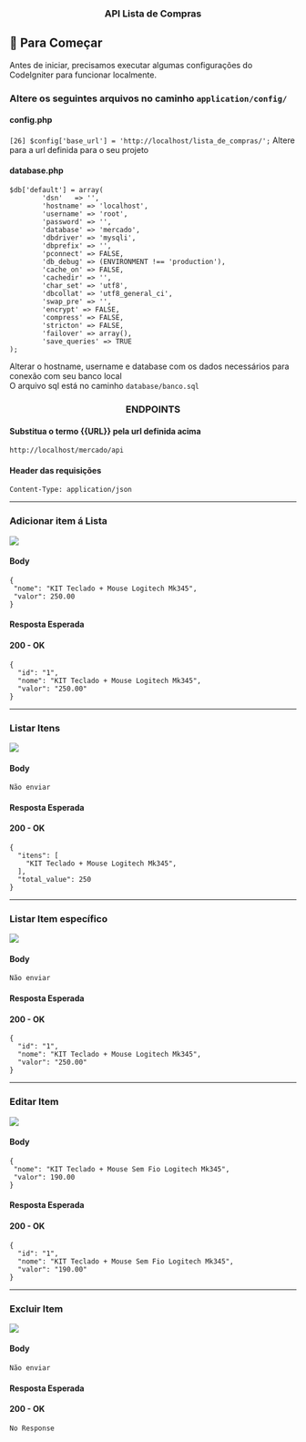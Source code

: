 <h3 align="center">API Lista de Compras</h3>

## 🏁 Para Começar <a name = "para-comecar"></a>

Antes de iniciar, precisamos executar algumas configurações do CodeIgniter para funcionar localmente.

### Altere os seguintes arquivos no caminho `application/config/`

#### config.php
```[26] $config['base_url'] = 'http://localhost/lista_de_compras/';```
Altere para a url definida para o seu projeto

#### database.php
```
$db['default'] = array(
		'dsn'	=> '',
		'hostname' => 'localhost',
		'username' => 'root',
		'password' => '',
		'database' => 'mercado',
		'dbdriver' => 'mysqli',
		'dbprefix' => '',
		'pconnect' => FALSE,
		'db_debug' => (ENVIRONMENT !== 'production'),
		'cache_on' => FALSE,
		'cachedir' => '',
		'char_set' => 'utf8',
		'dbcollat' => 'utf8_general_ci',
		'swap_pre' => '',
		'encrypt' => FALSE,
		'compress' => FALSE,
		'stricton' => FALSE,
		'failover' => array(),
		'save_queries' => TRUE
);
```
Alterar o hostname, username e database com os dados necessários para conexão com seu banco local<br>
O arquivo sql está no caminho `database/banco.sql`

<h3 align="center">ENDPOINTS</h3>

#### Substitua o termo {{URL}} pela url definida acima
``` 
http://localhost/mercado/api
```

#### Header das requisições
	Content-Type: application/json

----
### Adicionar item á Lista
![](https://img.shields.io/badge/POST-%7B%7BURL%7D%7D%2Fitens-brightgreen)

#### Body
```
{
 "nome": "KIT Teclado + Mouse Logitech Mk345",
 "valor": 250.00
}
```
#### Resposta Esperada
<h4>200 - OK</h4>

```
{
  "id": "1",
  "nome": "KIT Teclado + Mouse Logitech Mk345",
  "valor": "250.00"
}
```

----
### Listar Itens
![](https://img.shields.io/badge/GET-%7B%7BURL%7D%7D%2Fitens-blue)

#### Body
```
Não enviar
```
#### Resposta Esperada
<h4>200 - OK</h4>

```
{
  "itens": [
    "KIT Teclado + Mouse Logitech Mk345",
  ],
  "total_value": 250
}
```

----
### Listar Item específico
![](https://img.shields.io/badge/GET-%7B%7BURL%7D%7D%2Fitens%2F%7B%7Bid%7D%7D-blue)

#### Body
```
Não enviar
```
#### Resposta Esperada
<h4>200 - OK</h4>

```
{
  "id": "1",
  "nome": "KIT Teclado + Mouse Logitech Mk345",
  "valor": "250.00"
}
```

----
### Editar Item
![](https://img.shields.io/badge/PUT-%7B%7BURL%7D%7D%2Fitens%2F%7B%7Bid%7D%7D-orange)

#### Body
```
{
 "nome": "KIT Teclado + Mouse Sem Fio Logitech Mk345",
 "valor": 190.00
} 
```
#### Resposta Esperada
<h4>200 - OK</h4>

```
{
  "id": "1",
  "nome": "KIT Teclado + Mouse Sem Fio Logitech Mk345",
  "valor": "190.00"
}
```

----
### Excluir Item
![](https://img.shields.io/badge/DELETE-%7B%7BURL%7D%7D%2Fitens%2F%7B%7Bid%7D%7D-red)

#### Body
```
Não enviar
```
#### Resposta Esperada
<h4>200 - OK</h4>

```
No Response
```
